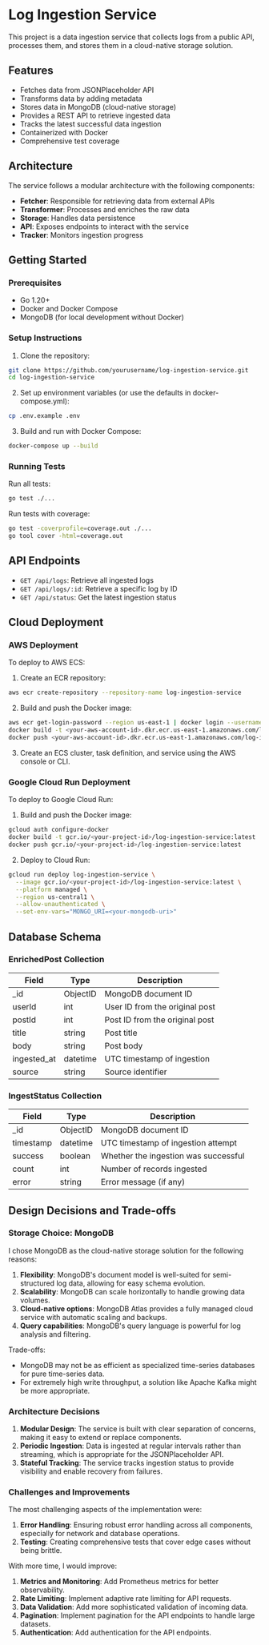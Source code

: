 # Log Ingestion Service

This project is a data ingestion service that collects logs from a public API, processes them, and stores them in a cloud-native storage solution.

## Features

- Fetches data from JSONPlaceholder API
- Transforms data by adding metadata
- Stores data in MongoDB (cloud-native storage)
- Provides a REST API to retrieve ingested data
- Tracks the latest successful data ingestion
- Containerized with Docker
- Comprehensive test coverage

## Architecture

The service follows a modular architecture with the following components:

- **Fetcher**: Responsible for retrieving data from external APIs
- **Transformer**: Processes and enriches the raw data
- **Storage**: Handles data persistence
- **API**: Exposes endpoints to interact with the service
- **Tracker**: Monitors ingestion progress

## Getting Started

### Prerequisites

- Go 1.20+
- Docker and Docker Compose
- MongoDB (for local development without Docker)

### Setup Instructions

1. Clone the repository:

```bash
git clone https://github.com/yourusername/log-ingestion-service.git
cd log-ingestion-service
```

2. Set up environment variables (or use the defaults in docker-compose.yml):

```bash
cp .env.example .env
```

3. Build and run with Docker Compose:

```bash
docker-compose up --build
```

### Running Tests

Run all tests:

```bash
go test ./...
```

Run tests with coverage:

```bash
go test -coverprofile=coverage.out ./...
go tool cover -html=coverage.out
```

## API Endpoints

- `GET /api/logs`: Retrieve all ingested logs
- `GET /api/logs/:id`: Retrieve a specific log by ID
- `GET /api/status`: Get the latest ingestion status

## Cloud Deployment

### AWS Deployment

To deploy to AWS ECS:

1. Create an ECR repository:

```bash
aws ecr create-repository --repository-name log-ingestion-service
```

2. Build and push the Docker image:

```bash
aws ecr get-login-password --region us-east-1 | docker login --username AWS --password-stdin <your-aws-account-id>.dkr.ecr.us-east-1.amazonaws.com
docker build -t <your-aws-account-id>.dkr.ecr.us-east-1.amazonaws.com/log-ingestion-service:latest .
docker push <your-aws-account-id>.dkr.ecr.us-east-1.amazonaws.com/log-ingestion-service:latest
```

3. Create an ECS cluster, task definition, and service using the AWS console or CLI.

### Google Cloud Run Deployment

To deploy to Google Cloud Run:

1. Build and push the Docker image:

```bash
gcloud auth configure-docker
docker build -t gcr.io/<your-project-id>/log-ingestion-service:latest .
docker push gcr.io/<your-project-id>/log-ingestion-service:latest
```

2. Deploy to Cloud Run:

```bash
gcloud run deploy log-ingestion-service \
  --image gcr.io/<your-project-id>/log-ingestion-service:latest \
  --platform managed \
  --region us-central1 \
  --allow-unauthenticated \
  --set-env-vars="MONGO_URI=<your-mongodb-uri>"
```

## Database Schema

### EnrichedPost Collection

| Field       | Type     | Description                           |
|-------------|----------|---------------------------------------|
| _id         | ObjectID | MongoDB document ID                   |
| userId      | int      | User ID from the original post        |
| postId      | int      | Post ID from the original post        |
| title       | string   | Post title                            |
| body        | string   | Post body                             |
| ingested_at | datetime | UTC timestamp of ingestion            |
| source      | string   | Source identifier                     |

### IngestStatus Collection

| Field     | Type     | Description                           |
|-----------|----------|---------------------------------------|
| _id       | ObjectID | MongoDB document ID                   |
| timestamp | datetime | UTC timestamp of ingestion attempt    |
| success   | boolean  | Whether the ingestion was successful  |
| count     | int      | Number of records ingested            |
| error     | string   | Error message (if any)                |

## Design Decisions and Trade-offs

### Storage Choice: MongoDB

I chose MongoDB as the cloud-native storage solution for the following reasons:

1. **Flexibility**: MongoDB's document model is well-suited for semi-structured log data, allowing for easy schema evolution.
2. **Scalability**: MongoDB can scale horizontally to handle growing data volumes.
3. **Cloud-native options**: MongoDB Atlas provides a fully managed cloud service with automatic scaling and backups.
4. **Query capabilities**: MongoDB's query language is powerful for log analysis and filtering.

Trade-offs:
- MongoDB may not be as efficient as specialized time-series databases for pure time-series data.
- For extremely high write throughput, a solution like Apache Kafka might be more appropriate.

### Architecture Decisions

1. **Modular Design**: The service is built with clear separation of concerns, making it easy to extend or replace components.
2. **Periodic Ingestion**: Data is ingested at regular intervals rather than streaming, which is appropriate for the JSONPlaceholder API.
3. **Stateful Tracking**: The service tracks ingestion status to provide visibility and enable recovery from failures.

### Challenges and Improvements

The most challenging aspects of the implementation were:

1. **Error Handling**: Ensuring robust error handling across all components, especially for network and database operations.
2. **Testing**: Creating comprehensive tests that cover edge cases without being brittle.

With more time, I would improve:

1. **Metrics and Monitoring**: Add Prometheus metrics for better observability.
2. **Rate Limiting**: Implement adaptive rate limiting for API requests.
3. **Data Validation**: Add more sophisticated validation of incoming data.
4. **Pagination**: Implement pagination for the API endpoints to handle large datasets.
5. **Authentication**: Add authentication for the API endpoints.